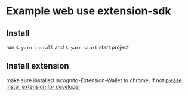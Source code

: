 # Example web use extension-sdk

## Install
run `$ yarn install` and `$ yarn start` start project

## Install extension
make sure installed Incognito-Extension-Wallet to chrome, if not [please install extension for developer](https://github.com/incognitochain/incognito-extension-wallet)

